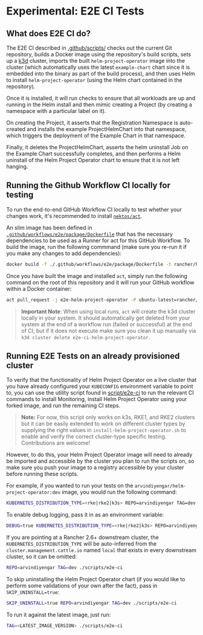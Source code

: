 # Experimental: E2E CI Tests

## What does E2E CI do?

The E2E CI described in [.github/scripts/](../../.github/workflows/e2e-ci.yaml) checks out the current Git repository, builds a Docker image using the repository's build scripts, sets up a [k3d](https://k3d.io) cluster, imports the built `helm-project-operator` image into the cluster (which automatically uses the latest `example-chart` chart since it is embedded into the binary as part of the build process), and then uses Helm to install `helm-project-operator` (using the Helm chart contained in the repository).

Once it is installed, it will run checks to ensure that all workloads are up and running in the Helm install and then mimic creating a Project (by creating a namespace with a particular label on it). 

On creating the Project, it asserts that the Registration Namespace is auto-created and installs the example ProjectHelmChart into that namespace, which triggers the deployment of the Example Chart in that namespace.

Finally, it deletes the ProjectHelmChart, asserts the helm uninstall Job on the Example Chart successfully completes, and then performs a Helm uninstall of the Helm Project Operator chart to ensure that it is not left hanging.

## Running the Github Workflow CI locally for testing

To run the end-to-end GitHub Workflow CI locally to test whether your changes work, it's recommended to install [`nektos/act`](https://github.com/nektos/act).

An slim image has been defined in [`.github/workflows/e2e/package/Dockerfile`](../../.github/workflows/e2e/package/Dockerfile) that has the necessary dependencies to be used as a Runner for act for this GitHub Workflow. To build the image, run the following commmand (make sure you re-run it if you make any changes to add dependencies):

```bash
docker build -f ./.github/workflows/e2e/package/Dockerfile -t rancher/helm-project-operator-e2e:latest .
```

Once you have built the image and installed `act`, simply run the following command on the root of this repository and it will run your GitHub workflow within a Docker container:

```bash
act pull_request -j e2e-helm-project-operator -P ubuntu-latest=rancher/helm-project-operator-e2e:latest
```

> **Important Note**: When using local runs, `act` will create the k3d cluster locally in your system. It should automatically get deleted from your system at the end of a workflow run (failed or successful) at the end of CI, but if it does not execute make sure you clean it up manually via `k3d cluster delete e2e-ci-helm-project-operator`.

## Running E2E Tests on an already provisioned cluster

To verify that the functionality of Helm Project Operator on a live cluster that you have already configured your `KUBECONFIG` environment variable to point to, you can use the utility script found in [script/e2e-ci](../../scripts/e2e-ci) to run the relevant CI commands to install Monitoring, install Helm Project Operator using your forked image, and run the remaining CI steps.

> **Note:** For now, this script only works on k3s, RKE1, and RKE2 clusters but it can be easily extended to work on different cluster types by supplying the right values in `install-helm-project-operator.sh` to enable and verify the correct cluster-type specific testing. Contributions are welcome!

However, to do this, your Helm Project Operator image will need to already be imported and accessible by the cluster you plan to run the scripts on, so make sure you push your image to a registry accessible by your cluster before running these scripts.

For example, if you wanted to run your tests on the `arvindiyengar/helm-project-operator:dev` image, you would run the following command:

```bash
KUBERNETES_DISTRIBUTION_TYPE=<rke|rke2|k3s> REPO=arvindiyengar TAG=dev ./scripts/e2e-ci
```

To enable debug logging, pass it in as an environment variable:

```bash
DEBUG=true KUBERNETES_DISTRIBUTION_TYPE=<rke|rke2|k3s> REPO=arvindiyengar TAG=dev ./scripts/e2e-ci
```

If you are pointing at a Rancher 2.6+ downstream cluster, the `KUBERNETES_DISTRIBUTION_TYPE` will be auto-inferred from the `cluster.management.cattle.io` named `local` that exists in every downstream cluster, so it can be omitted:

```bash
REPO=arvindiyengar TAG=dev ./scripts/e2e-ci
```

To skip uninstalling the Helm Project Operator chart (if you would like to perform some validations of your own after the fact), pass in `SKIP_UNINSTALL=true`:

```bash
SKIP_UNINSTALL=true REPO=arvindiyengar TAG=dev ./scripts/e2e-ci
```

To run it against the latest image, just run:

```bash
TAG=<LATEST_IMAGE_VERSION> ./scripts/e2e-ci
```
